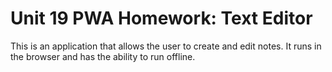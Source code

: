 # Unit 19 PWA Homework: Text Editor

This is an application that allows the user to create and edit notes. It runs in the browser and has the ability to run offline. 
